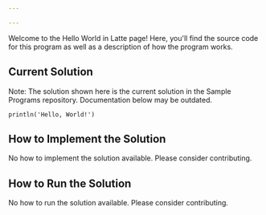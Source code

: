 ```yaml
---

---
```


Welcome to the Hello World in Latte page! Here, you'll find the source code for this program as well as a description of how the program works.

## Current Solution

Note: The solution shown here is the current solution in the Sample Programs repository. Documentation below may be outdated.

```Latte
println('Hello, World!')

```

## How to Implement the Solution

No how to implement the solution available. Please consider contributing.

## How to Run the Solution

No how to run the solution available. Please consider contributing.